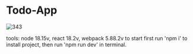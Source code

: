 # Todo-App
![343](https://github.com/shayan-shiari/Todo-App/assets/112489977/26b40220-4fdc-4be2-a206-5df4d3f59064)

tools: node 18.15v, react 18.2v, webpack 5.88.2v
to start first run 'npm i' to install project, then run 'npm run dev' in terminal.
